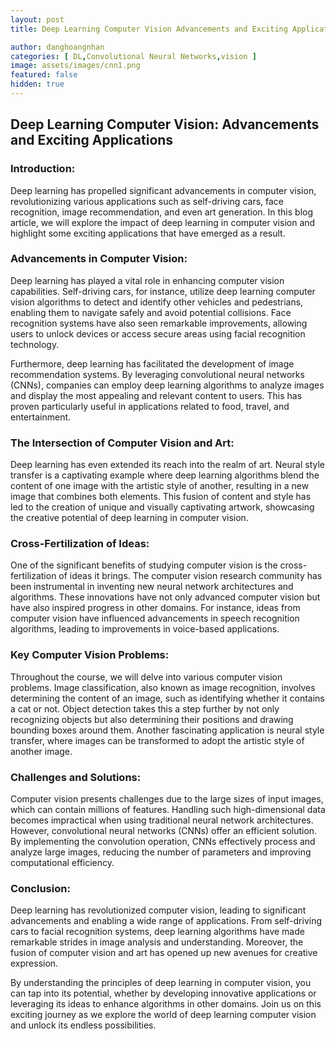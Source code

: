 ```yaml
---
layout: post
title: Deep Learning Computer Vision Advancements and Exciting Applications

author: danghoangnhan
categories: [ DL,Convolutional Neural Networks,vision ]
image: assets/images/cnn1.png
featured: false
hidden: true
---
```


## Deep Learning Computer Vision: Advancements and Exciting Applications

### Introduction:

Deep learning has propelled significant advancements in computer vision, revolutionizing various applications such as self-driving cars, face recognition, image recommendation, and even art generation. In this blog article, we will explore the impact of deep learning in computer vision and highlight some exciting applications that have emerged as a result.

### Advancements in Computer Vision:

Deep learning has played a vital role in enhancing computer vision capabilities. Self-driving cars, for instance, utilize deep learning computer vision algorithms to detect and identify other vehicles and pedestrians, enabling them to navigate safely and avoid potential collisions. Face recognition systems have also seen remarkable improvements, allowing users to unlock devices or access secure areas using facial recognition technology.

Furthermore, deep learning has facilitated the development of image recommendation systems. By leveraging convolutional neural networks (CNNs), companies can employ deep learning algorithms to analyze images and display the most appealing and relevant content to users. This has proven particularly useful in applications related to food, travel, and entertainment.

### The Intersection of Computer Vision and Art:

Deep learning has even extended its reach into the realm of art. Neural style transfer is a captivating example where deep learning algorithms blend the content of one image with the artistic style of another, resulting in a new image that combines both elements. This fusion of content and style has led to the creation of unique and visually captivating artwork, showcasing the creative potential of deep learning in computer vision.

### Cross-Fertilization of Ideas:

One of the significant benefits of studying computer vision is the cross-fertilization of ideas it brings. The computer vision research community has been instrumental in inventing new neural network architectures and algorithms. These innovations have not only advanced computer vision but have also inspired progress in other domains. For instance, ideas from computer vision have influenced advancements in speech recognition algorithms, leading to improvements in voice-based applications.

### Key Computer Vision Problems:

Throughout the course, we will delve into various computer vision problems. Image classification, also known as image recognition, involves determining the content of an image, such as identifying whether it contains a cat or not. Object detection takes this a step further by not only recognizing objects but also determining their positions and drawing bounding boxes around them. Another fascinating application is neural style transfer, where images can be transformed to adopt the artistic style of another image.

### Challenges and Solutions:

Computer vision presents challenges due to the large sizes of input images, which can contain millions of features. Handling such high-dimensional data becomes impractical when using traditional neural network architectures. However, convolutional neural networks (CNNs) offer an efficient solution. By implementing the convolution operation, CNNs effectively process and analyze large images, reducing the number of parameters and improving computational efficiency.

### Conclusion:

Deep learning has revolutionized computer vision, leading to significant advancements and enabling a wide range of applications. From self-driving cars to facial recognition systems, deep learning algorithms have made remarkable strides in image analysis and understanding. Moreover, the fusion of computer vision and art has opened up new avenues for creative expression.

By understanding the principles of deep learning in computer vision, you can tap into its potential, whether by developing innovative applications or leveraging its ideas to enhance algorithms in other domains. Join us on this exciting journey as we explore the world of deep learning computer vision and unlock its endless possibilities.